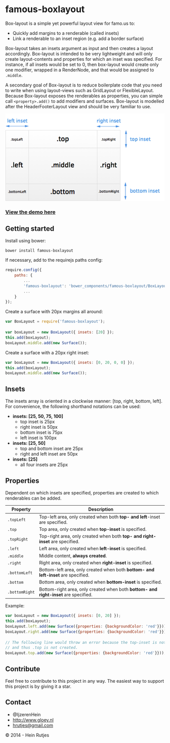famous-boxlayout
==========

Box-layout is a simple yet powerful layout view for famo.us to:

* Quickly add margins to a renderable (called insets)
* Link a renderable to an inset region (e.g. add a border surface)

Box-layout takes an insets argument as input and then creates a layout accordingly. 
Box-layout is intended to be very lightweight and will only create layout-contents and properties for which an inset was specified. For instance, if all insets would be set to 0, then box-layout would create only one modifier, wrapped in a RenderNode, and that would be assigned to ```.middle```.

A secondary goal of Box-layout is to reduce boilerplate code that you need to write when using layout-views such as GridLayout or FlexibleLayout. Because Box-layout exposes the renderables as properties, you can simple call ```<property>.add()``` to add modifiers and surfaces. Box-layout is modelled after the HeaderFooterLayout view and should be very familiar to use.

![BoxLayout](BoxLayout.png)

### [View the demo here](https://rawgit.com/IjzerenHein/famous-boxlayout/master/examples/demo/index.html)

## Getting started

Install using bower:
	
	bower install famous-boxlayout
	
If necessary, add to the requirejs paths config:

```javascript
require.config({
    paths: {
        ...
        'famous-boxlayout': 'bower_components/famous-boxlayout/BoxLayout',
        ...
    }
});
```

Create a surface with 20px margins all around:

```javascript
var BoxLayout = require('famous-boxlayout');

var boxLayout = new BoxLayout({ insets: [20] });
this.add(boxLayout);
boxLayout.middle.add(new Surface());
```

Create a surface with a 20px right inset:

```javascript
var boxLayout = new BoxLayout({ insets: [0, 20, 0, 0] });
this.add(boxLayout);
boxLayout.middle.add(new Surface());
```

## Insets

The insets array is oriented in a clockwise manner: [top, right, bottom, left].
For convenience, the following shorthand notations can be used:

+ **insets: [25, 50, 75, 100]**
  - top inset is 25px
  - right inset is 50px
  - bottom inset is 75px
  - left inset is 100px
+ **insets: [25, 50]**
  - top and bottom inset are 25px
  - right and left inset are 50px
+ **insets: [25]**
  - all four insets are 25px

## Properties

Dependent on which insets are specified, properties are created to which renderables can be added.

|Property|Description|
|--------|-----------|
|```.topLeft```|Top-left area, only created when both **top- and left**-inset are specified.|
|```.top```|Top area, only created when **top-inset** is specified.|
|```.topRight```|Top-right area, only created when both **top- and right-inset** are specified.|
|```.left```|Left area, only created when **left-inset** is specified.|
|```.middle```|Middle content, **always created**.|
|```.right```|Right area, only created when **right-inset** is specified.|
|```.bottomLeft```|Bottom-left area, only created when both **bottom- and left-inset** are specified.|
|```.bottom```|Bottom area, only created when **bottom-inset** is specified.|
|```.bottomRight```|Bottom-right area, only created when both **bottom- and right-inset** are specified.|

Example:

```javascript
var boxLayout = new BoxLayout({ insets: [0, 20] });
this.add(boxLayout);
boxLayout.left.add(new Surface({properties: {backgroundColor: 'red'}}));
boxLayout.right.add(new Surface({properties: {backgroundColor: 'red'}}));

// The following line would throw an error because the top-inset is not set, 
// and thus .top is not created.
boxLayout.top.add(new Surface({properties: {backgroundColor: 'red'}}));
```

## Contribute

Feel free to contribute to this project in any way. The easiest way to support this project is by giving it a star.

## Contact
- 	@IjzerenHein
- 	http://www.gloey.nl
- 	hrutjes@gmail.com

© 2014 - Hein Rutjes